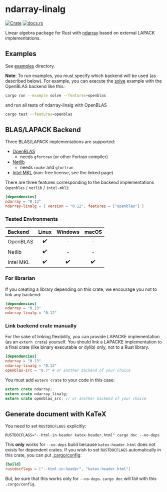ndarray-linalg
===============
[![Crate](http://meritbadge.herokuapp.com/ndarray-linalg)](https://crates.io/crates/ndarray-linalg)
[![docs.rs](https://docs.rs/ndarray-linalg/badge.svg)](https://docs.rs/ndarray-linalg)

Linear algebra package for Rust with [ndarray](https://github.com/bluss/ndarray) based on external LAPACK implementations.

Examples
---------
See [examples](https://github.com/termoshtt/ndarray-linalg/tree/master/examples) directory.

**Note**: To run examples, you must specify which backend will be used (as described below).
For example, you can execute the [solve](examples/solve.rs) example with the OpenBLAS backend like this:

```sh
cargo run --example solve --features=openblas
```

and run all tests of ndarray-linalg with OpenBLAS

```sh
cargo test --features=openblas
```

BLAS/LAPACK Backend
-------------------

Three BLAS/LAPACK implementations are supported:

- [OpenBLAS](https://github.com/cmr/openblas-src)
  - needs `gfortran` (or other Fortran compiler)
- [Netlib](https://github.com/cmr/netlib-src)
  - needs `cmake` and `gfortran`
- [Intel MKL](https://github.com/termoshtt/rust-intel-mkl) (non-free license, see the linked page)

There are three features corresponding to the backend implementations (`openblas` / `netlib` / `intel-mkl`):

```toml
[dependencies]
ndarray = "0.13"
ndarray-linalg = { version = "0.12", features = ["openblas"] }
```

### Tested Environments

|Backend  | Linux | Windows | macOS |
|:--------|:-----:|:-------:|:-----:|
|OpenBLAS |✔️      |-        |-      |
|Netlib   |✔️      |-        |-      |
|Intel MKL|✔️      |✔️        |✔️      |

### For librarian
If you creating a library depending on this crate, we encourage you not to link any backend:

```toml
[dependencies]
ndarray = "0.13"
ndarray-linalg = "0.12"
```

### Link backend crate manually
For the sake of linking flexibility, you can provide LAPACKE implementation (as an `extern crate`) yourself.
You should link a LAPACKE implementation to a final crate (like binary executable or dylib) only, not to a Rust library.

```toml
[dependencies]
ndarray = "0.13"
ndarray-linalg = "0.12"
openblas-src = "0.7" # or another backend of your choice

```

You must add `extern crate` to your code in this case:

```rust
extern crate ndarray;
extern crate ndarray_linalg;
extern crate openblas_src; // or another backend of your choice
```

Generate document with KaTeX
------------------------------

You need to set `RUSTDOCFLAGS` explicitly:

```shell
RUSTDOCFLAGS="--html-in-header katex-header.html" cargo doc --no-deps
```

This **only** works for `--no-deps` build because `katex-header.html` does not exists for dependent crates.
If you wish to set `RUSTDOCFLAGS` automatically in this crate, you can put [.cargo/config](https://doc.rust-lang.org/cargo/reference/config.html):

```toml
[build]
rustdocflags = ["--html-in-header", "katex-header.html"]
```

But, be sure that this works only for `--no-deps`. `cargo doc` will fail with this `.cargo/config`.
